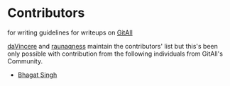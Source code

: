 # Contributors  
for writing guidelines for writeups on [GitAll](https://gitall.tech)  

[daVincere](https://github.com/davincere) and [raunaqness](https://github.com/raunaqness) maintain the contributors' list 
but this's been only possible with contribution from the following individuals from GitAll's Community.

* [Bhagat Singh](https://github.com/xorforce)
